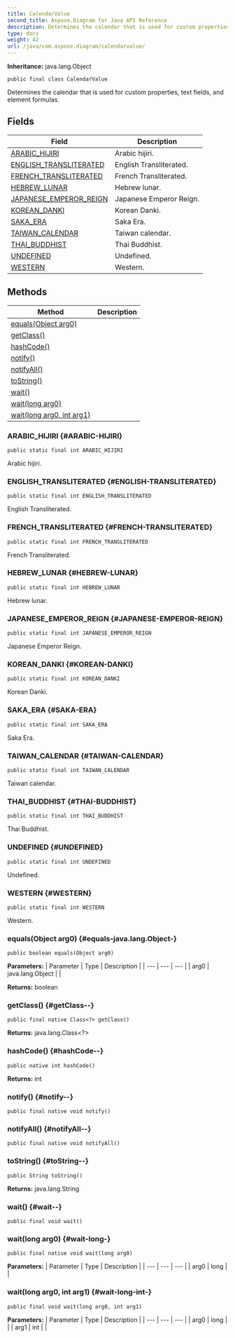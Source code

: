 ```yaml
---
title: CalendarValue
second_title: Aspose.Diagram for Java API Reference
description: Determines the calendar that is used for custom properties text fields and element formulas.
type: docs
weight: 42
url: /java/com.aspose.diagram/calendarvalue/
---
```


**Inheritance:**
java.lang.Object
```
public final class CalendarValue
```

Determines the calendar that is used for custom properties, text fields, and element formulas.
## Fields

| Field | Description |
| --- | --- |
| [ARABIC_HIJIRI](#ARABIC-HIJIRI) | Arabic hijiri. |
| [ENGLISH_TRANSLITERATED](#ENGLISH-TRANSLITERATED) | English Transliterated. |
| [FRENCH_TRANSLITERATED](#FRENCH-TRANSLITERATED) | French Transliterated. |
| [HEBREW_LUNAR](#HEBREW-LUNAR) | Hebrew lunar. |
| [JAPANESE_EMPEROR_REIGN](#JAPANESE-EMPEROR-REIGN) | Japanese Emperor Reign. |
| [KOREAN_DANKI](#KOREAN-DANKI) | Korean Danki. |
| [SAKA_ERA](#SAKA-ERA) | Saka Era. |
| [TAIWAN_CALENDAR](#TAIWAN-CALENDAR) | Taiwan calendar. |
| [THAI_BUDDHIST](#THAI-BUDDHIST) | Thai Buddhist. |
| [UNDEFINED](#UNDEFINED) | Undefined. |
| [WESTERN](#WESTERN) | Western. |
## Methods

| Method | Description |
| --- | --- |
| [equals(Object arg0)](#equals-java.lang.Object-) |  |
| [getClass()](#getClass--) |  |
| [hashCode()](#hashCode--) |  |
| [notify()](#notify--) |  |
| [notifyAll()](#notifyAll--) |  |
| [toString()](#toString--) |  |
| [wait()](#wait--) |  |
| [wait(long arg0)](#wait-long-) |  |
| [wait(long arg0, int arg1)](#wait-long-int-) |  |
### ARABIC_HIJIRI {#ARABIC-HIJIRI}
```
public static final int ARABIC_HIJIRI
```


Arabic hijiri.

### ENGLISH_TRANSLITERATED {#ENGLISH-TRANSLITERATED}
```
public static final int ENGLISH_TRANSLITERATED
```


English Transliterated.

### FRENCH_TRANSLITERATED {#FRENCH-TRANSLITERATED}
```
public static final int FRENCH_TRANSLITERATED
```


French Transliterated.

### HEBREW_LUNAR {#HEBREW-LUNAR}
```
public static final int HEBREW_LUNAR
```


Hebrew lunar.

### JAPANESE_EMPEROR_REIGN {#JAPANESE-EMPEROR-REIGN}
```
public static final int JAPANESE_EMPEROR_REIGN
```


Japanese Emperor Reign.

### KOREAN_DANKI {#KOREAN-DANKI}
```
public static final int KOREAN_DANKI
```


Korean Danki.

### SAKA_ERA {#SAKA-ERA}
```
public static final int SAKA_ERA
```


Saka Era.

### TAIWAN_CALENDAR {#TAIWAN-CALENDAR}
```
public static final int TAIWAN_CALENDAR
```


Taiwan calendar.

### THAI_BUDDHIST {#THAI-BUDDHIST}
```
public static final int THAI_BUDDHIST
```


Thai Buddhist.

### UNDEFINED {#UNDEFINED}
```
public static final int UNDEFINED
```


Undefined.

### WESTERN {#WESTERN}
```
public static final int WESTERN
```


Western.

### equals(Object arg0) {#equals-java.lang.Object-}
```
public boolean equals(Object arg0)
```




**Parameters:**
| Parameter | Type | Description |
| --- | --- | --- |
| arg0 | java.lang.Object |  |

**Returns:**
boolean
### getClass() {#getClass--}
```
public final native Class<?> getClass()
```




**Returns:**
java.lang.Class<?>
### hashCode() {#hashCode--}
```
public native int hashCode()
```




**Returns:**
int
### notify() {#notify--}
```
public final native void notify()
```




### notifyAll() {#notifyAll--}
```
public final native void notifyAll()
```




### toString() {#toString--}
```
public String toString()
```




**Returns:**
java.lang.String
### wait() {#wait--}
```
public final void wait()
```




### wait(long arg0) {#wait-long-}
```
public final native void wait(long arg0)
```




**Parameters:**
| Parameter | Type | Description |
| --- | --- | --- |
| arg0 | long |  |

### wait(long arg0, int arg1) {#wait-long-int-}
```
public final void wait(long arg0, int arg1)
```




**Parameters:**
| Parameter | Type | Description |
| --- | --- | --- |
| arg0 | long |  |
| arg1 | int |  |

